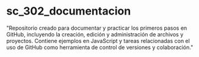 # sc_302_documentacion
"Repositorio creado para documentar y practicar los primeros pasos en GitHub, incluyendo la creación, edición y administración de archivos y proyectos. Contiene ejemplos en JavaScript y tareas relacionadas con el uso de GitHub como herramienta de control de versiones y colaboración."
